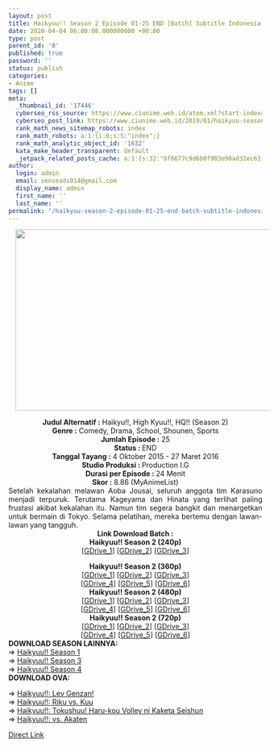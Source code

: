 ```yaml
---
layout: post
title: Haikyuu!! Season 2 Episode 01-25 END [Batch] Subtitle Indonesia
date: 2020-04-04 06:00:08.000000000 +00:00
type: post
parent_id: '0'
published: true
password: ''
status: publish
categories:
- Anime
tags: []
meta:
  _thumbnail_id: '17446'
  cyberseo_rss_source: https://www.ciunime.web.id/atom.xml?start-index=2851&max-results=150
  cyberseo_post_link: https://www.ciunime.web.id/2019/01/haikyuu-season-2-episode-01-25-end.html
  rank_math_news_sitemap_robots: index
  rank_math_robots: a:1:{i:0;s:5:"index";}
  rank_math_analytic_object_id: '1632'
  kata_make_header_transparent: default
  _jetpack_related_posts_cache: a:1:{s:32:"8f6677c9d6b0f903e98ad32ec61f8deb";a:2:{s:7:"expires";i:1663324580;s:7:"payload";a:0:{}}}
author:
  login: admin
  email: senseads014@gmail.com
  display_name: admin
  first_name: ''
  last_name: ''
permalink: "/haikyuu-season-2-episode-01-25-end-batch-subtitle-indonesia/"
---
```

<div class="separator" style="clear: both; text-align: center;"><a href="https://1.bp.blogspot.com/-9WLN9PLM0Rg/XDNRhbQSPCI/AAAAAAAAGh4/aRyVT1aisdERsMg10TyIxKT7MEBzeK98wCPcBGAYYCw/s1600/Haikyuu%2521%2521%2BSeason%2B2.png" imageanchor="1" style="margin-left: 1em; margin-right: 1em;"><img border="0" data-original-height="720" data-original-width="1280" height="360" src="{{ site.baseurl }}/assets/2020/04/Haikyuu%2521%2521%2BSeason%2B2.png" width="640" /></a></div>
<p>
<div style="text-align: center;"><b>Judul Alternatif :</b> Haikyu!!, High Kyuu!!, HQ!! (Season 2)</div>
<div style="text-align: center;"><b><b>Genre :</b></b> Comedy, Drama, School, Shounen, Sports</div>
<div style="text-align: center;"><b>Jumlah Episode :</b> 25<br /><b>Status :&nbsp;</b>END<br /><b>Tanggal Tayang :</b> 4 Oktober 2015 - 27 Maret 2016<br /><b>Studio Produksi : </b>Production I.G<br /><b>Durasi per Episode :&nbsp;</b>24 Menit</div>
<div style="text-align: center;"><b>Skor :</b> 8.86 (MyAnimeList)</div>
<div style="text-align: justify;"></div>
<div style="text-align: justify;">Setelah kekalahan melawan Aoba Jousai, seluruh anggota tim Karasuno menjadi terpuruk. Terutama Kageyama dan Hinata yang terlihat paling frustasi akibat kekalahan itu. Namun tim segera bangkit dan menargetkan untuk bermain di Tokyo. Selama pelatihan, mereka bertemu dengan lawan-lawan yang tangguh.</div>
<div style="text-align: justify;"></div>
<div style="text-align: justify;"></div>
<div style="text-align: center;"><b>Link Download Batch :</b></div>
<div style="text-align: center;">
<div style="text-align: center;"><b>Haikyuu!! Season 2 (240p)</b></div>
<div style="text-align: center;">[<a href="https://drive.google.com/uc?id=15-g6UhOnzUIBMUzxhrSGGhbuoZIBBQmu" target="_blank" rel="noopener">GDrive_1</a>] [<a href="https://drive.google.com/uc?id=1SYRwBhROthppEy8CwicAhW1ZxJprjlVQ" target="_blank" rel="noopener">GDrive_2</a>] [<a href="https://drive.google.com/uc?id=1D4iEnnJ_Tb6d99RbObSjjONCUiHYgPHS" target="_blank" rel="noopener">GDrive_3</a>]</div>
<p></div>
<div style="text-align: center;"><b>Haikyuu!! Season 2 (360p)</b></div>
<div style="text-align: center;">[<a href="https://drive.google.com/uc?id=1dtKfskXpPfzx56AOKHsO6cuva6-X7vlE" target="_blank" rel="noopener">GDrive_1</a>] [<a href="https://drive.google.com/uc?export=download&amp;id=1hBtWAgcLhhU0SGHOQGZYkqQ_ESTyBkxp" target="_blank" rel="noopener">GDrive_2</a>] [<a href="https://drive.google.com/uc?export=download&amp;id=1-Q2GufdNJG7HOuDhg7yIG72sjz6QosaZ" target="_blank" rel="noopener">GDrive_3</a>]<br />[<a href="https://drive.google.com/uc?export=download&amp;id=1TH1DXzAqv51ThuvHe2K-DlrGNCr_PALG" target="_blank" rel="noopener">GDrive_4</a>] [<a href="https://drive.google.com/uc?id=1C9pGXW-DJWGz_2D6ATWjXwu1lNuq0I2-" target="_blank" rel="noopener">GDrive_5</a>] [<a href="https://drive.google.com/uc?id=1ZnmPs3agIAL0JLlqvnGxYt8Cy9lcZSOU" target="_blank" rel="noopener">GDrive_6</a>]</div>
<div style="text-align: center;"></div>
<div style="text-align: center;"><b>Haikyuu!! Season 2 (480p)</b><br />[<a href="https://drive.google.com/uc?id=18MHdDW9dChSvAwzVfesl_1kaXo_mucWV" target="_blank" rel="noopener">GDrive_1</a>] [<a href="https://drive.google.com/uc?id=1BBQQ0DGxJvuMcKFB9OvjoiZN_Ppcq_Ia" target="_blank" rel="noopener">GDrive_2</a>] [<a href="https://drive.google.com/uc?id=1QGHD9FEITGkLsaE1Qje0WjpqLqqEdbsH" target="_blank" rel="noopener">GDrive_3</a>]<br />[<a href="https://drive.google.com/uc?export=download&amp;id=1SO1-K3P8seZeVg2Brg5j0I8r3_mPEtFA" target="_blank" rel="noopener">GDrive_4</a>] [<a href="https://drive.google.com/uc?export=download&amp;id=1j8_FVb8JhU9TATZKWOHUdGmLDlxUTwzM" target="_blank" rel="noopener">GDrive_5</a>] [<a href="https://drive.google.com/uc?id=1BKGG-4tU_fij2EtnlpkA7YvCOh-2Bjkw" target="_blank" rel="noopener">GDrive_6</a>]</div>
<div style="text-align: center;"><b>Haikyuu!! Season 2 (720p)</b><br />[<a href="https://drive.google.com/uc?id=1AGEkAdpsJ8e38fGXjCY3-W4tN-ZGlCpu" target="_blank" rel="noopener">GDrive_1</a>] [<a href="https://drive.google.com/uc?id=1Vf64BJhzKGx2akV1jqrzNibchvmi-j4B" target="_blank" rel="noopener">GDrive_2</a>] [<a href="https://drive.google.com/uc?id=1RQ5aBUppi_JtwP16l8BiJ9POcJjntjOF" target="_blank" rel="noopener">GDrive_3</a>]<br />[<a href="https://drive.google.com/uc?export=download&amp;id=1i5r9hE6oSHLjzhWfAEsAKhV4tRWi9cjT" target="_blank" rel="noopener">GDrive_4</a>] [<a href="https://drive.google.com/uc?export=download&amp;id=14OyryIwZJFrFlY2HbuIsWZffelQmWYgR" target="_blank" rel="noopener">GDrive_5</a>] [<a href="https://drive.google.com/uc?id=1W69Cd5Bd3A7bVoR3kT0VbJJslMPI6U9U" target="_blank" rel="noopener">GDrive_6</a>]
<div style="text-align: justify;">
<div style="text-align: justify;"></div>
<div style="text-align: justify;"><b>DOWNLOAD SEASON LAINNYA:</b></div>
<div style="text-align: justify;">=&gt;&nbsp;<a href="https://www.ciunime.web.id/2019/01/haikyuu-season-1-episode-01-25-end.html" target="_blank" rel="noopener">Haikyuu!! Season 1</a></div>
<div style="text-align: justify;">=&gt;&nbsp;<a href="https://www.ciunime.web.id/2019/01/haikyuu-season-3-episode-01-10-end.html" target="_blank" rel="noopener">Haikyuu!! Season 3</a><br />=&gt;&nbsp;<a href="https://www.ciunime.web.id/2020/04/haikyuu-season-4-episode-01-13-end.html" target="_blank" rel="noopener">Haikyuu!! Season 4</a></div>
<div style="text-align: justify;"><b>DOWNLOAD OVA:</b></p>
<p>=&gt;&nbsp;<a href="https://www.ciunime.web.id/2019/08/haikyuu-lev-genzan-ova-subtitle.html" target="_blank" rel="noopener">Haikyuu!!: Lev Genzan!</a><br />=&gt;&nbsp;<a href="https://www.ciunime.web.id/2020/01/haikyuu-riku-vs-kuu-ova-subtitle.html" target="_blank" rel="noopener">Haikyuu!!: Riku vs. Kuu</a><br />=&gt;&nbsp;<a href="https://www.ciunime.web.id/2019/06/haikyuu-tokushuu-haru-kou-volley-ni.html" target="_blank" rel="noopener">Haikyuu!!: Tokushuu! Haru-kou Volley ni Kaketa Seishun</a><br />=&gt;&nbsp;<a href="https://www.ciunime.web.id/2019/08/haikyuu-vs-akaten-ova-subtitle-indonesia.html" target="_blank" rel="noopener">Haikyuu!!: vs. Akaten</a></p>
</div>
</div>
</div>
<link rel="stylesheet" href="https://cdnjs.cloudflare.com/ajax/libs/font-awesome/4.7.0/css/font-awesome.min.css" />
<div class="divbtn"> <a href="https://handymansurrender.com/fihup8buzv?key=94550f7ce39444073321dde3b8782f97" class="btn"><i class="fa fa-download"></i> Direct Link</a> </div>
